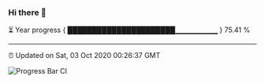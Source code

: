 ### Hi there 👋

⏳ Year progress { ██████████████████████▁▁▁▁▁▁▁▁ } 75.41 %

---

⏰ Updated on Sat, 03 Oct 2020 00:26:37 GMT

![Progress Bar CI](https://github.com/liununu/liununu/workflows/Progress%20Bar%20CI/badge.svg)
